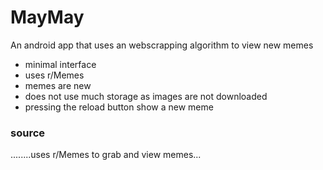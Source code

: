 # MayMay
An android app that uses an webscrapping algorithm to view new memes 

+ minimal interface
+ uses r/Memes 
+ memes are new 
+ does not use much storage as images are not downloaded
+ pressing the reload button show a new meme 


### source
........uses r/Memes to grab and view memes...
